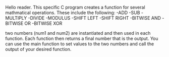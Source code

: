 Hello reader. This specific C program creates a function for several mathmatical operations. These include the following:
-ADD
-SUB
-MULTIPLY
-DIVIDE
-MODULUS
-SHIFT LEFT
-SHIFT RIGHT
-BITWISE AND
-BITWISE OR
-BITWISE XOR

two numbers (num1 and num2) are instantiated and then used in each function. Each function then returns a final number that is
the output. You can use the main function to set values to the two numbers and call the output of your desired function. 